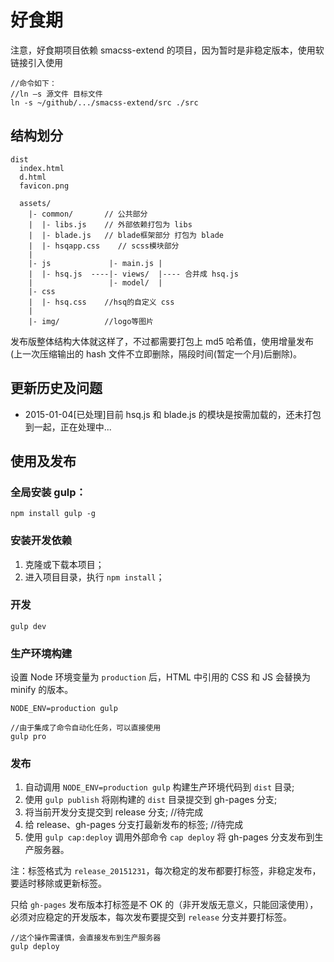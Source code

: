 # 好食期

注意，好食期项目依赖 smacss-extend 的项目，因为暂时是非稳定版本，使用软链接引入使用

    //命令如下：
    //ln –s 源文件 目标文件
    ln -s ~/github/.../smacss-extend/src ./src

## 结构划分

```
dist
  index.html
  d.html
  favicon.png

  assets/
    |- common/       // 公共部分
    |  |- libs.js    // 外部依赖打包为 libs
    |  |- blade.js   // blade框架部分 打包为 blade
    |  |- hsqapp.css    // scss模块部分
    |
    |- js             |- main.js |
    |  |- hsq.js  ----|- views/  |---- 合并成 hsq.js
    |                 |- model/  |
    |- css
    |  |- hsq.css    //hsq的自定义 css
    |
    |- img/          //logo等图片
```

发布版整体结构大体就这样了，不过都需要打包上 md5 哈希值，使用增量发布(上一次压缩输出的 hash 文件不立即删除，隔段时间(暂定一个月)后删除)。

## 更新历史及问题

- 2015-01-04[已处理]目前 hsq.js 和 blade.js 的模块是按需加载的，还未打包到一起，正在处理中...


## 使用及发布

### 全局安装 gulp：

```
npm install gulp -g
```

### 安装开发依赖

1. 克隆或下载本项目；
2. 进入项目目录，执行 `npm install`；

### 开发

```
gulp dev
```

### 生产环境构建

设置 Node 环境变量为 `production` 后，HTML 中引用的 CSS 和 JS 会替换为 minify 的版本。

```
NODE_ENV=production gulp

//由于集成了命令自动化任务，可以直接使用
gulp pro
```

### 发布

1. 自动调用 `NODE_ENV=production gulp` 构建生产环境代码到 `dist` 目录;
2. 使用 `gulp publish` 将刚构建的 `dist` 目录提交到 gh-pages 分支;
3. 将当前开发分支提交到 release 分支;            //待完成
4. 给 release、gh-pages 分支打最新发布的标签;  //待完成
5. 使用 `gulp cap:deploy` 调用外部命令 `cap deploy` 将 gh-pages 分支发布到生产服务器。

注：标签格式为 `release_20151231`，每次稳定的发布都要打标签，非稳定发布，要适时移除或更新标签。

只给 `gh-pages` 发布版本打标签是不 OK 的（非开发版无意义，只能回滚使用），必须对应稳定的开发版本，每次发布要提交到 `release` 分支并要打标签。

```
//这个操作需谨慎，会直接发布到生产服务器
gulp deploy
```
